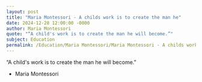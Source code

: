```yaml
---
layout: post
title: "Maria Montessori - A childs work is to create the man he"
date: 2024-12-28 12:00:00 -0000
author: Maria Montessori
quote: "“A child's work is to create the man he will become.”"
subject: Education
permalink: /Education/Maria Montessori/Maria Montessori - A childs work is to create the man he
---
```


“A child's work is to create the man he will become.”

- Maria Montessori
